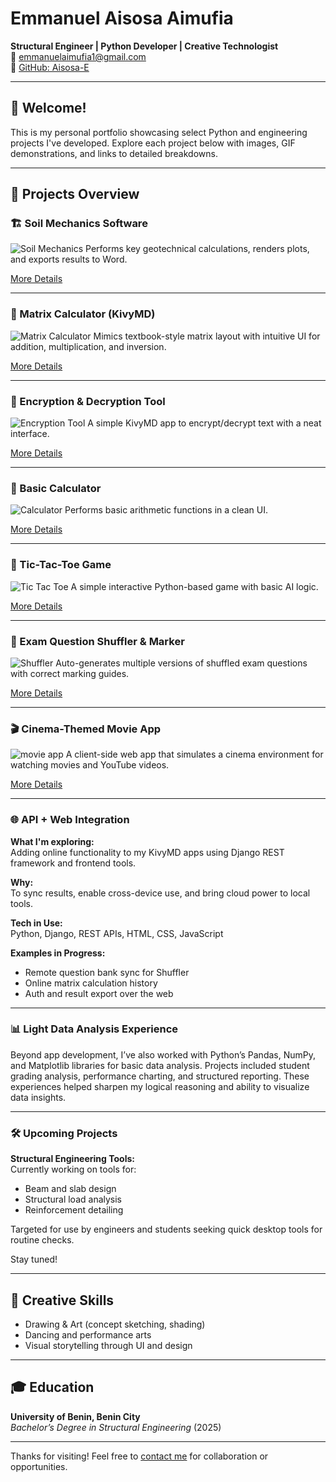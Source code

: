 # Emmanuel Aisosa Aimufia

**Structural Engineer | Python Developer | Creative Technologist**  
📧 emmanuelaimufia1@gmail.com  
🔗 [GitHub: Aisosa-E](https://github.com/Aisosa-E)  

---

## 👋 Welcome!
This is my personal portfolio showcasing select Python and engineering projects I've developed. Explore each project below with images, GIF demonstrations, and links to detailed breakdowns.

---

## 🔧 Projects Overview

### 🏗️ Soil Mechanics Software
![Soil Mechanics](images/soil_mechanics.gif)
Performs key geotechnical calculations, renders plots, and exports results to Word.

[More Details](soil-mechanics-tool/README.md)

---

### 🧮 Matrix Calculator (KivyMD)
![Matrix Calculator](images/matrix_placeholder.gif)
Mimics textbook-style matrix layout with intuitive UI for addition, multiplication, and inversion.

[More Details](matrix-calculator/README.md)

---

### 🔐 Encryption & Decryption Tool
![Encryption Tool](images/encryption_placeholder.gif)
A simple KivyMD app to encrypt/decrypt text with a neat interface.

[More Details](encryption-tool/README.md)

---

### 🧮 Basic Calculator
![Calculator](images/calculator_placeholder.gif)
Performs basic arithmetic functions in a clean UI.

[More Details](basic-calculator/README.md)

---

### 🎲 Tic-Tac-Toe Game
![Tic Tac Toe](images/tictactoe_placeholder.gif)
A simple interactive Python-based game with basic AI logic.

[More Details](tic-tac-toe-game/README.md)

---

### 📝 Exam Question Shuffler & Marker
![Shuffler](images/shuffler_placeholder.gif)
Auto-generates multiple versions of shuffled exam questions with correct marking guides.

[More Details](exam-question-shuffler/README.md)

---
### 🎬 Cinema-Themed Movie App
![movie app](images/movie_app.gif)
A client-side web app that simulates a cinema environment for watching movies and YouTube videos.

[More Details](cinema-movie-app/README.md)

---


### 🌐 API + Web Integration

**What I'm exploring:**  
Adding online functionality to my KivyMD apps using Django REST framework and frontend tools.

**Why:**  
To sync results, enable cross-device use, and bring cloud power to local tools.

**Tech in Use:**  
Python, Django, REST APIs, HTML, CSS, JavaScript

**Examples in Progress:**
- Remote question bank sync for Shuffler
- Online matrix calculation history
- Auth and result export over the web

---

### 📊 Light Data Analysis Experience

Beyond app development, I’ve also worked with Python’s Pandas, NumPy, and Matplotlib libraries for basic data analysis. Projects included student grading analysis, performance charting, and structured reporting. These experiences helped sharpen my logical reasoning and ability to visualize data insights.

---

### 🛠 Upcoming Projects

**Structural Engineering Tools:**  
Currently working on tools for:
- Beam and slab design
- Structural load analysis
- Reinforcement detailing

Targeted for use by engineers and students seeking quick desktop tools for routine checks.

Stay tuned!

---

## 🧠 Creative Skills
- Drawing & Art (concept sketching, shading)
- Dancing and performance arts
- Visual storytelling through UI and design

---

## 🎓 Education
**University of Benin, Benin City**  
*Bachelor’s Degree in Structural Engineering* (2025)

---

Thanks for visiting! Feel free to [contact me](mailto:emmanuelaimufia1@gmail.com) for collaboration or opportunities.


<!--
**Aisosa-E/Aisosa-E** is a ✨ _special_ ✨ repository because its `README.md` (this file) appears on your GitHub profile.

Here are some ideas to get you started:

- 🔭 I’m currently working on ...
- 🌱 I’m currently learning ...
- 👯 I’m looking to collaborate on ...
- 🤔 I’m looking for help with ...
- 💬 Ask me about ...
- 📫 How to reach me: ...
- 😄 Pronouns: ...
- ⚡ Fun fact: ...
-->
